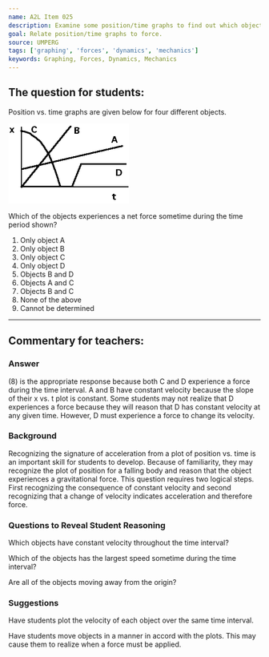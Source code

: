 ```yaml
---
name: A2L Item 025
description: Examine some position/time graphs to find out which objects had a net force applied to them.
goal: Relate position/time graphs to force.
source: UMPERG
tags: ['graphing', 'forces', 'dynamics', 'mechanics']
keywords: Graphing, Forces, Dynamics, Mechanics
---
```


## The question for students:

Position vs. time graphs are given below for four different objects.

![Item025_fig1.gif](../images/Item025_fig1.gif)

Which of the objects experiences a net force sometime during the time
period shown?

1. Only object A
2. Only object B
3. Only object C
4. Only object D
5. Objects B and D
6. Objects A and C
7. Objects B and C
8. None of the above
9. Cannot be determined

<hr/>

## Commentary for teachers:

### Answer

(8) is the appropriate response because both C and D experience a force
during the time interval.  A and B have constant velocity because the
slope of their x vs. t plot is constant.  Some students may not realize
that D experiences a force because they will reason that D has constant
velocity at any given time.  However, D must experience a force to
change its velocity.

### Background

Recognizing the signature of acceleration from a plot of position vs.
time is an important skill for students to develop.  Because of
familiarity, they may recognize the plot of position for a falling body
and reason that the object experiences a gravitational force.  This
question requires two logical steps.  First recognizing the consequence
of constant velocity and second recognizing that a change of velocity
indicates acceleration and therefore force.

### Questions to Reveal Student Reasoning

Which objects have constant velocity throughout the time interval?

Which of the objects has the largest speed sometime during the time
interval?

Are all of the objects moving away from the origin?

### Suggestions

Have students plot the velocity of each object over the same time
interval.

Have students move objects in a manner in accord with the plots.  This
may cause them to realize when a force must be applied. <br>
